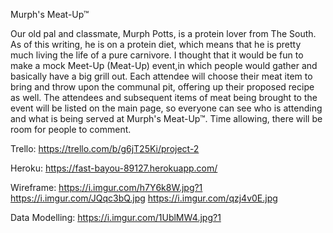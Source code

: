 Murph's Meat-Up™

Our old pal and classmate, Murph Potts, is a protein lover from The South. As of this writing, he is on a protein diet, which means that he is pretty much living the life of a pure carnivore. I thought that it would be fun to make a mock Meet-Up (Meat-Up) event,in which people would gather and basically have a big grill out. Each attendee will choose their meat item to bring and throw upon the communal pit, offering up their proposed recipe as well. The attendees and subsequent items of meat being brought to the event will be listed on the main page, so everyone can see who is attending and what is being served at Murph's Meat-Up™. Time allowing, there will be room for people to comment.

Trello: 
https://trello.com/b/g6jT25Ki/project-2

Heroku: 
https://fast-bayou-89127.herokuapp.com/

Wireframe: 
https://i.imgur.com/h7Y6k8W.jpg?1
https://i.imgur.com/JQqc3bQ.jpg
https://i.imgur.com/qzj4v0E.jpg

Data Modelling: 
https://i.imgur.com/1UblMW4.jpg?1
